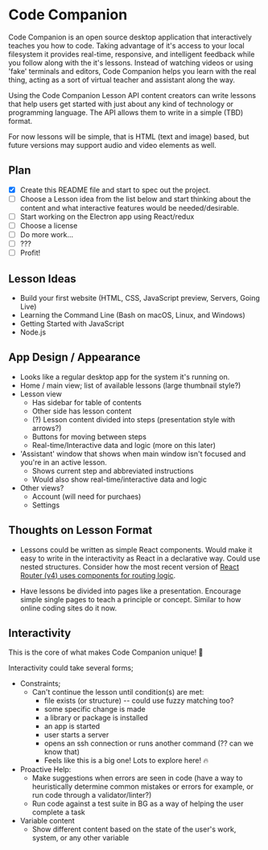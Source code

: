 # Code Companion

Code Companion is an open source desktop application that interactively teaches you how to code. Taking advantage of it's access to your local filesystem it provides real-time, responsive, and intelligent feedback while you follow along with the it's lessons. Instead of watching videos or using 'fake' terminals and editors, Code Companion helps you learn with the real thing, acting as a sort of virtual teacher and assistant along the way.

Using the Code Companion Lesson API content creators can write lessons that help users get started with just about any kind of technology or programming language. The API allows them to write in a simple (TBD) format.

For now lessons will be simple, that is HTML (text and image) based, but future versions may support audio and video elements as well.

## Plan

- [x] Create this README file and start to spec out the project.
- [ ] Choose a Lesson idea from the list below and start thinking about the content and what interactive features would be needed/desirable.
- [ ] Start working on the Electron app using React/redux
- [ ] Choose a license
- [ ] Do more work...
- [ ] ???
- [ ] Profit!

## Lesson Ideas

- Build your first website (HTML, CSS, JavaScript preview, Servers, Going Live)
- Learning the Command Line (Bash on macOS, Linux, and Windows)
- Getting Started with JavaScript
- Node.js

## App Design / Appearance

- Looks like a regular desktop app for the system it's running on.
- Home / main view; list of available lessons (large thumbnail style?)
- Lesson view
	- Has sidebar for table of contents
	- Other side has lesson content
	- (?) Lesson content divided into steps (presentation style with arrows?)
	- Buttons for moving between steps
	- Real-time/Interactive data and logic (more on this later)
- 'Assistant' window that shows when main window isn't focused and you're in an active lesson.
	- Shows current step and abbreviated instructions
	- Would also show real-time/interactive data and logic
- Other views?
	- Account (will need for purchaes)
	- Settings

## Thoughts on Lesson Format

- Lessons could be written as simple React components. Would make it easy to write in the interactivity as React in a declarative way. Could use nested structures. Consider how the most recent version of [React Router (v4) uses components for routing logic](https://reacttraining.com/react-router/).

- Have lessons be divided into pages like a presentation. Encourage simple single pages to teach a principle or concept. Similar to how online coding sites do it now.

## Interactivity

This is the core of what makes Code Companion unique!  🔑

Interactivity could take several forms;

- Constraints;
	- Can't continue the lesson until condition(s) are met:
		- file exists (or structure) -- could use fuzzy matching too?
		- some specific change is made
		- a library or package is installed
		- an app is started
		- user starts a server
		- opens an ssh connection or runs another command (?? can we know that)
		- Feels like this is a big one! Lots to explore here! 🔥
- Proactive Help:
	- Make suggestions when errors are seen in code (have a way to heuristically determine common mistakes or errors for example, or run code through a validator/linter?)
	- Run code against a test suite in BG as a way of helping the user complete a task
- Variable content
	- Show different content based on the state of the user's work, system, or any other variable

